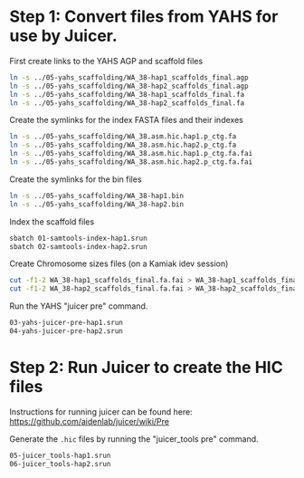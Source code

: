 # Step 1: Convert files from YAHS for use by Juicer.

First create links to the YAHS AGP and scaffold files
```bash
ln -s ../05-yahs_scaffolding/WA_38-hap1_scaffolds_final.agp
ln -s ../05-yahs_scaffolding/WA_38-hap2_scaffolds_final.agp
ln -s ../05-yahs_scaffolding/WA_38-hap1_scaffolds_final.fa 
ln -s ../05-yahs_scaffolding/WA_38-hap2_scaffolds_final.fa
```

Create the symlinks for the index FASTA files and their indexes
```bash
ln -s ../05-yahs_scaffolding/WA_38.asm.hic.hap1.p_ctg.fa
ln -s ../05-yahs_scaffolding/WA_38.asm.hic.hap2.p_ctg.fa
ln -s ../05-yahs_scaffolding/WA_38.asm.hic.hap1.p_ctg.fa.fai
ln -s ../05-yahs_scaffolding/WA_38.asm.hic.hap2.p_ctg.fa.fai
```

Create the symlinks for the bin files
```bash
ln -s ../05-yahs_scaffolding/WA_38-hap1.bin 
ln -s ../05-yahs_scaffolding/WA_38-hap2.bin
```

Index the scaffold files
```bash
sbatch 01-samtools-index-hap1.srun
sbatch 02-samtools-index-hap2.srun
```

Create Chromosome sizes files (on a Kamiak idev session)
```bash
cut -f1-2 WA_38-hap1_scaffolds_final.fa.fai > WA_38-hap1_scaffolds_final.chrom.sizes
cut -f1-2 WA_38-hap2_scaffolds_final.fa.fai > WA_38-hap2_scaffolds_final.chrom.sizes
```

Run the YAHS "juicer pre" command.
```bash
03-yahs-juicer-pre-hap1.srun
04-yahs-juicer-pre-hap2.srun
```

# Step 2: Run Juicer to create the HIC files
Instructions for running juicer can be found here: https://github.com/aidenlab/juicer/wiki/Pre

Generate the `.hic` files by running the "juicer_tools pre" command.
```bash
05-juicer_tools-hap1.srun
06-juicer_tools-hap2.srun
```
